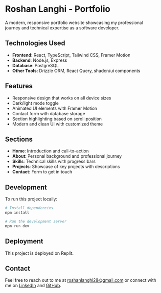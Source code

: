 # Roshan Langhi - Portfolio

A modern, responsive portfolio website showcasing my professional journey and technical expertise as a software developer.

## Technologies Used

- **Frontend**: React, TypeScript, Tailwind CSS, Framer Motion
- **Backend**: Node.js, Express
- **Database**: PostgreSQL
- **Other Tools**: Drizzle ORM, React Query, shadcn/ui components

## Features

- Responsive design that works on all device sizes
- Dark/light mode toggle
- Animated UI elements with Framer Motion
- Contact form with database storage
- Section highlighting based on scroll position
- Modern and clean UI with customized theme

## Sections

- **Home**: Introduction and call-to-action
- **About**: Personal background and professional journey
- **Skills**: Technical skills with progress bars
- **Projects**: Showcase of key projects with descriptions
- **Contact**: Form to get in touch

## Development

To run this project locally:

```bash
# Install dependencies
npm install

# Run the development server
npm run dev
```

## Deployment

This project is deployed on Replit.

## Contact

Feel free to reach out to me at roshanlanghi28@gmail.com or connect with me on [LinkedIn](https://www.linkedin.com/in/roshan-langhi-88b502304/) and [GitHub](https://github.com/roshanlanghi).